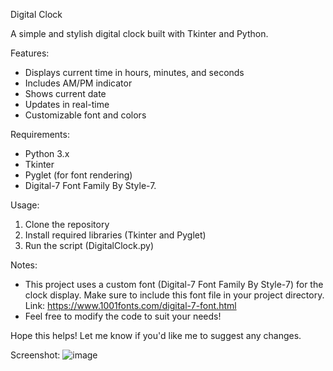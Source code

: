 Digital Clock

A simple and stylish digital clock built with Tkinter and Python.

Features:

- Displays current time in hours, minutes, and seconds
- Includes AM/PM indicator
- Shows current date
- Updates in real-time
- Customizable font and colors

Requirements:

- Python 3.x
- Tkinter
- Pyglet (for font rendering)
- Digital-7 Font Family By Style-7. 

Usage:

1. Clone the repository
2. Install required libraries (Tkinter and Pyglet)
3. Run the script (DigitalClock.py)

Notes:

- This project uses a custom font (Digital-7 Font Family By Style-7) for the clock display. Make sure to include this font file in your project directory. Link: https://www.1001fonts.com/digital-7-font.html
- Feel free to modify the code to suit your needs!

Hope this helps! Let me know if you'd like me to suggest any changes.


Screenshot:
![image](https://github.com/user-attachments/assets/a4f70d76-0777-4848-b5c8-9c604026d21b)

